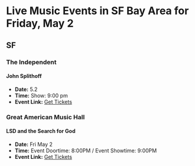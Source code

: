 # Live Music Events in SF Bay Area for Friday, May 2

## SF

### The Independent

#### John Splithoff
- **Date:** 5.2
- **Time:** Show: 9:00 pm
- **Event Link:** [Get Tickets](https://www.ticketweb.com/event/john-splithoff-the-independent-tickets/14093853?pl=independentsf&REFID=clientsitewp)

### Great American Music Hall

#### LSD and the Search for God
- **Date:** Fri May 2
- **Time:** Event Doortime: 8:00PM / Event Showtime:  9:00PM
- **Event Link:** [Get Tickets](https://wl.seetickets.us/event/lsd-and-the-search-for-god/639880?afflky=GreatAmericanMusicHall)

